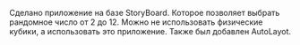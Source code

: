 Сделано приложение на базе StoryBoard. Которое позволяет выбрать рандомное число от 2 до 12. Можно не использовать физические кубики, а использовать это приложение. Также был добавлен AutoLayot.
